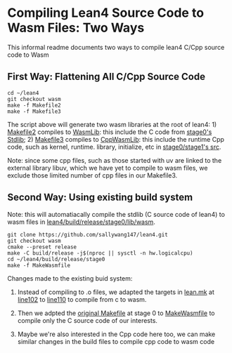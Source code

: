 # Compiling Lean4 Source Code to Wasm Files: Two Ways 

This informal readme documents two ways to compile lean4 C/Cpp source code to Wasm

## First Way: Flattening All C/Cpp Source Code 

```
cd ~/lean4
git checkout wasm
make -f Makefile2
make -f Makefile3
```
The script above will generate two wasm libraries at the root of lean4: 1) [Makefile2](https://github.com/sallywang147/lean4/blob/wasm/Makefile2)  compiles to [WasmLib](https://github.com/sallywang147/lean4/tree/wasm/WasmLib): this include the C code from [stage0's Stdlib](https://github.com/sallywang147/lean4/tree/wasm/stage0/stdlib); 2) [Makefile3](https://github.com/sallywang147/lean4/blob/wasm/Makefile3) compiles to [CppWasmLib](https://github.com/sallywang147/lean4/tree/wasm/CppWasmLib): this include the runtime Cpp code, such as kernel, runtime. library, initialize, etc in [stage0/stage1's src](https://github.com/sallywang147/lean4/tree/wasm/stage0/src). 

Note: since some cpp files, such as those started with uv are linked to the external library libuv, which we have yet to compile to wasm files, we exclude those limited number of cpp files in our Makefile3. 

## Second Way: Using existing build system 

Note: this will automatiacally compile the stdlib (C source code of lean4) to wasm files in [lean4/build/release/stage0/lib/wasm](https://github.com/sallywang147/lean4/tree/wasm/build/release/stage0/lib/wasm). 
```
git clone https://github.com/sallywang147/lean4.git
git checkout wasm
cmake --preset release
make -C build/release -j$(nproc || sysctl -n hw.logicalcpu)
cd ~/lean4/build/release/stage0
make -f MakeWasmfile
```
Changes made to the existing buid system: 

1. Instead of compiling to .o files, we adapted the targets in [lean.mk](https://github.com/sallywang147/lean4/blob/wasm/build/release/stage0/share/lean/lean.mk) at [line102](https://github.com/sallywang147/lean4/blob/bf3565b3fc0b9626417afa0b41ed79fe0dc06d1f/build/release/stage0/share/lean/lean.mk#L102) to [line110](https://github.com/sallywang147/lean4/blob/bf3565b3fc0b9626417afa0b41ed79fe0dc06d1f/build/release/stage0/share/lean/lean.mk#L110) to compile from c to wasm. 

2. Then we adpted the [original Makefile](https://github.com/sallywang147/lean4/blob/wasm/build/release/stage0/Makefile) at stage 0 to [MakeWasmfile](https://github.com/sallywang147/lean4/blob/wasm/build/release/stage0/MakeWasmfile) to compile only the C source code of our interests.

3. Maybe we're also interested in the Cpp code here too, we can make similar changes in the build files to compile cpp code to wasm code
